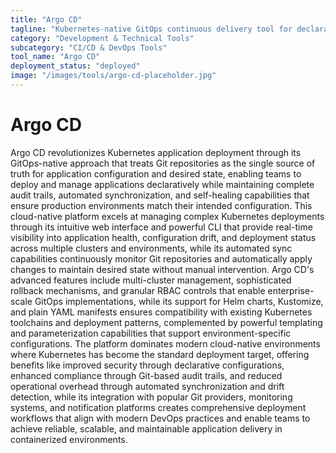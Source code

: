 ```yaml
---
title: "Argo CD"
tagline: "Kubernetes-native GitOps continuous delivery tool for declarative app deployments"
category: "Development & Technical Tools"
subcategory: "CI/CD & DevOps Tools"
tool_name: "Argo CD"
deployment_status: "deployed"
image: "/images/tools/argo-cd-placeholder.jpg"
---
```


# Argo CD

Argo CD revolutionizes Kubernetes application deployment through its GitOps-native approach that treats Git repositories as the single source of truth for application configuration and desired state, enabling teams to deploy and manage applications declaratively while maintaining complete audit trails, automated synchronization, and self-healing capabilities that ensure production environments match their intended configuration. This cloud-native platform excels at managing complex Kubernetes deployments through its intuitive web interface and powerful CLI that provide real-time visibility into application health, configuration drift, and deployment status across multiple clusters and environments, while its automated sync capabilities continuously monitor Git repositories and automatically apply changes to maintain desired state without manual intervention. Argo CD's advanced features include multi-cluster management, sophisticated rollback mechanisms, and granular RBAC controls that enable enterprise-scale GitOps implementations, while its support for Helm charts, Kustomize, and plain YAML manifests ensures compatibility with existing Kubernetes toolchains and deployment patterns, complemented by powerful templating and parameterization capabilities that support environment-specific configurations. The platform dominates modern cloud-native environments where Kubernetes has become the standard deployment target, offering benefits like improved security through declarative configurations, enhanced compliance through Git-based audit trails, and reduced operational overhead through automated synchronization and drift detection, while its integration with popular Git providers, monitoring systems, and notification platforms creates comprehensive deployment workflows that align with modern DevOps practices and enable teams to achieve reliable, scalable, and maintainable application delivery in containerized environments.